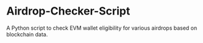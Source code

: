 # Airdrop-Checker-Script
A Python script to check EVM wallet eligibility for various airdrops based on blockchain data.
